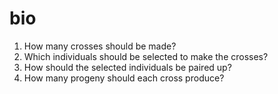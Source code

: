 # bio

1. How many crosses should be made? 
2. Which individuals should be selected to make the crosses?
3. How should the selected individuals be paired up?
4. How many progeny should each cross produce?